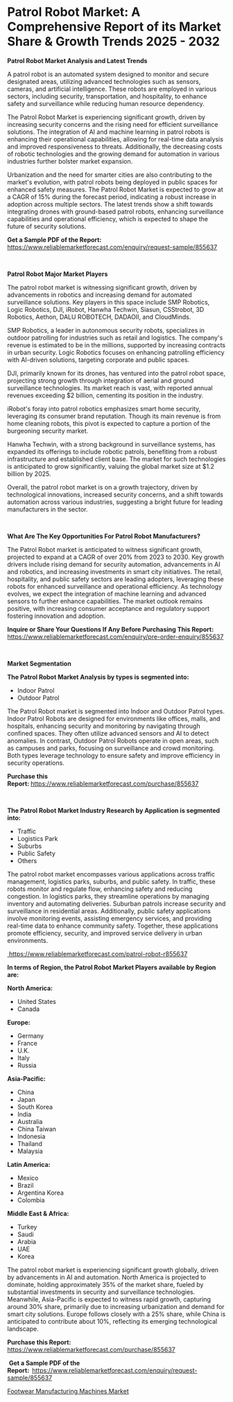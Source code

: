 <p><h1>Patrol Robot Market: A Comprehensive Report of its Market Share & Growth Trends 2025 - 2032</h1></p><p><strong>Patrol Robot Market Analysis and Latest Trends</strong></p>
<p><p>A patrol robot is an automated system designed to monitor and secure designated areas, utilizing advanced technologies such as sensors, cameras, and artificial intelligence. These robots are employed in various sectors, including security, transportation, and hospitality, to enhance safety and surveillance while reducing human resource dependency.</p><p>The Patrol Robot Market is experiencing significant growth, driven by increasing security concerns and the rising need for efficient surveillance solutions. The integration of AI and machine learning in patrol robots is enhancing their operational capabilities, allowing for real-time data analysis and improved responsiveness to threats. Additionally, the decreasing costs of robotic technologies and the growing demand for automation in various industries further bolster market expansion.</p><p>Urbanization and the need for smarter cities are also contributing to the market's evolution, with patrol robots being deployed in public spaces for enhanced safety measures. The Patrol Robot Market is expected to grow at a CAGR of 15% during the forecast period, indicating a robust increase in adoption across multiple sectors. The latest trends show a shift towards integrating drones with ground-based patrol robots, enhancing surveillance capabilities and operational efficiency, which is expected to shape the future of security solutions.</p></p>
<p><strong>Get a Sample PDF of the Report:&nbsp;</strong> <a href="https://www.reliablemarketforecast.com/enquiry/request-sample/855637?utm_campaign=1169&utm_medium=2&utm_source=Github&utm_content=ia&utm_term=17022025&utm_id=patrol-robot">https://www.reliablemarketforecast.com/enquiry/request-sample/855637</a></p>
<p>&nbsp;</p>
<p><strong>Patrol Robot Major Market Players</strong></p>
<p><p>The patrol robot market is witnessing significant growth, driven by advancements in robotics and increasing demand for automated surveillance solutions. Key players in this space include SMP Robotics, Logic Robotics, DJI, iRobot, Hanwha Techwin, Siasun, CSStrobot, 3D Robotics, Aethon, DALU ROBOTECH, DADAOII, and CloudMinds.</p><p>SMP Robotics, a leader in autonomous security robots, specializes in outdoor patrolling for industries such as retail and logistics. The company's revenue is estimated to be in the millions, supported by increasing contracts in urban security. Logic Robotics focuses on enhancing patrolling efficiency with AI-driven solutions, targeting corporate and public spaces.</p><p>DJI, primarily known for its drones, has ventured into the patrol robot space, projecting strong growth through integration of aerial and ground surveillance technologies. Its market reach is vast, with reported annual revenues exceeding $2 billion, cementing its position in the industry.</p><p>iRobot's foray into patrol robotics emphasizes smart home security, leveraging its consumer brand reputation. Though its main revenue is from home cleaning robots, this pivot is expected to capture a portion of the burgeoning security market.</p><p>Hanwha Techwin, with a strong background in surveillance systems, has expanded its offerings to include robotic patrols, benefiting from a robust infrastructure and established client base. The market for such technologies is anticipated to grow significantly, valuing the global market size at $1.2 billion by 2025.</p><p>Overall, the patrol robot market is on a growth trajectory, driven by technological innovations, increased security concerns, and a shift towards automation across various industries, suggesting a bright future for leading manufacturers in the sector.</p></p>
<p>&nbsp;</p>
<p><strong>What Are The Key Opportunities For Patrol Robot Manufacturers?</strong></p>
<p><p>The Patrol Robot market is anticipated to witness significant growth, projected to expand at a CAGR of over 20% from 2023 to 2030. Key growth drivers include rising demand for security automation, advancements in AI and robotics, and increasing investments in smart city initiatives. The retail, hospitality, and public safety sectors are leading adopters, leveraging these robots for enhanced surveillance and operational efficiency. As technology evolves, we expect the integration of machine learning and advanced sensors to further enhance capabilities. The market outlook remains positive, with increasing consumer acceptance and regulatory support fostering innovation and adoption.</p></p>
<p><strong>Inquire or Share Your Questions If Any Before Purchasing This Report:</strong> <a href="https://www.reliablemarketforecast.com/enquiry/pre-order-enquiry/855637?utm_campaign=1169&utm_medium=2&utm_source=Github&utm_content=ia&utm_term=17022025&utm_id=patrol-robot">https://www.reliablemarketforecast.com/enquiry/pre-order-enquiry/855637</a></p>
<p>&nbsp;</p>
<p><strong>Market Segmentation</strong></p>
<p><strong>The Patrol Robot Market Analysis by types is segmented into:</strong></p>
<p><ul><li>Indoor Patrol</li><li>Outdoor Patrol</li></ul></p>
<p><p>The Patrol Robot market is segmented into Indoor and Outdoor Patrol types. Indoor Patrol Robots are designed for environments like offices, malls, and hospitals, enhancing security and monitoring by navigating through confined spaces. They often utilize advanced sensors and AI to detect anomalies. In contrast, Outdoor Patrol Robots operate in open areas, such as campuses and parks, focusing on surveillance and crowd monitoring. Both types leverage technology to ensure safety and improve efficiency in security operations.</p></p>
<p><strong>Purchase this Report:&nbsp;</strong><a href="https://www.reliablemarketforecast.com/purchase/855637?utm_campaign=1169&utm_medium=2&utm_source=Github&utm_content=ia&utm_term=17022025&utm_id=patrol-robot">https://www.reliablemarketforecast.com/purchase/855637</a></p>
<p>&nbsp;</p>
<p><strong>The Patrol Robot Market Industry Research by Application is segmented into:</strong></p>
<p><ul><li>Traffic</li><li>Logistics Park</li><li>Suburbs</li><li>Public Safety</li><li>Others</li></ul></p>
<p><p>The patrol robot market encompasses various applications across traffic management, logistics parks, suburbs, and public safety. In traffic, these robots monitor and regulate flow, enhancing safety and reducing congestion. In logistics parks, they streamline operations by managing inventory and automating deliveries. Suburban patrols increase security and surveillance in residential areas. Additionally, public safety applications involve monitoring events, assisting emergency services, and providing real-time data to enhance community safety. Together, these applications promote efficiency, security, and improved service delivery in urban environments.</p></p>
<p><a href="https://www.reliablemarketforecast.com/patrol-robot-r855637?utm_campaign=1169&utm_medium=2&utm_source=Github&utm_content=ia&utm_term=17022025&utm_id=patrol-robot">&nbsp;https://www.reliablemarketforecast.com/patrol-robot-r855637</a></p>
<p><strong>In terms of Region, the Patrol Robot Market Players available by Region are:</strong></p>
<p>
    <p> <strong> North America: </strong>
        <ul>
            <li>United States</li>
            <li>Canada</li>
        </ul>
        </p> 
    <p> <strong> Europe: </strong>
        <ul>
            <li>Germany</li>
            <li>France</li>
            <li>U.K.</li>
            <li>Italy</li>
            <li>Russia</li>
        </ul>
        </p> 
    <p> <strong> Asia-Pacific: </strong>
        <ul>
            <li>China</li>
            <li>Japan</li>
            <li>South Korea</li>
            <li>India</li>
            <li>Australia</li>
            <li>China Taiwan</li>
            <li>Indonesia</li>
            <li>Thailand</li>
            <li>Malaysia</li>
        </ul>
        </p> 
    <p> <strong> Latin America: </strong>
        <ul>
            <li>Mexico</li>
            <li>Brazil</li>
            <li>Argentina Korea</li>
            <li>Colombia</li>
        </ul>
        </p> 
    <p> <strong> Middle East & Africa: </strong>
        <ul>
            <li>Turkey</li>
            <li>Saudi</li>
            <li>Arabia</li>
            <li>UAE</li>
            <li>Korea</li>
        </ul>
    </p>
    </p>
<p><p>The patrol robot market is experiencing significant growth globally, driven by advancements in AI and automation. North America is projected to dominate, holding approximately 35% of the market share, fueled by substantial investments in security and surveillance technologies. Meanwhile, Asia-Pacific is expected to witness rapid growth, capturing around 30% share, primarily due to increasing urbanization and demand for smart city solutions. Europe follows closely with a 25% share, while China is anticipated to contribute about 10%, reflecting its emerging technological landscape.</p></p>
<p><strong>Purchase this Report: </strong><a href="https://www.reliablemarketforecast.com/purchase/855637?utm_campaign=1169&utm_medium=2&utm_source=Github&utm_content=ia&utm_term=17022025&utm_id=patrol-robot">https://www.reliablemarketforecast.com/purchase/855637</a></p>
<p>&nbsp;<strong>Get a Sample PDF of the Report:&nbsp;&nbsp;</strong><a href="https://www.reliablemarketforecast.com/enquiry/request-sample/855637?utm_campaign=1169&utm_medium=2&utm_source=Github&utm_content=ia&utm_term=17022025&utm_id=patrol-robot">https://www.reliablemarketforecast.com/enquiry/request-sample/855637</a></p>
<p><strong></strong></p>
<p><p><a href="https://github.com/pizolina/Market-Research-Report-List-7/blob/main/footwear-manufacturing-machines-market.md?utm_campaign=1169&utm_medium=2&utm_source=Github&utm_content=ia&utm_term=17022025&utm_id=patrol-robot">Footwear Manufacturing Machines Market</a></p></p>